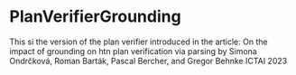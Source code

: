 # PlanVerifierGrounding
This si the version of the plan verifier introduced in the article:  On the impact of grounding on htn plan verification via parsing by Simona Ondrčková, Roman Barták, Pascal Bercher, and Gregor Behnke ICTAI 2023
